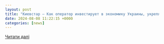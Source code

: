 ```yaml
---
layout: post
title: "Киевстар — Как оператор инвестирует в экономику Украины, укрепляет инфраструктуру сети / NV"
date: 2024-08-08 11:22:15 +0000
categories: [news]
---
```


[Читати далі](https://nv.ua/ukraine/events/kievstar-kak-operator-investiruet-v-ekonomiku-ukrainy-ukreplyaet-infrastrukturu-seti-50441206.html)
